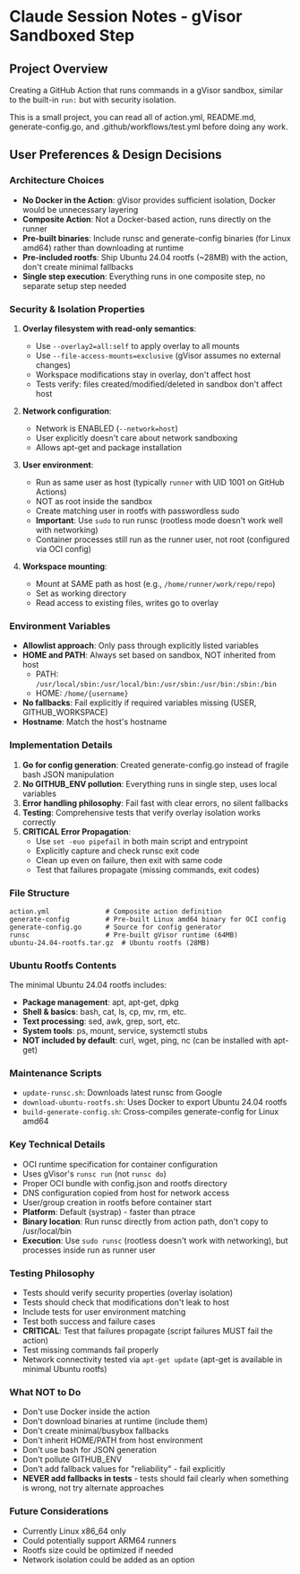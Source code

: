 # Claude Session Notes - gVisor Sandboxed Step

## Project Overview
Creating a GitHub Action that runs commands in a gVisor sandbox, similar to the built-in `run:` but with security isolation.

This is a small project, you can read all of action.yml, README.md, generate-config.go, and .github/workflows/test.yml before doing any work.

## User Preferences & Design Decisions

### Architecture Choices
- **No Docker in the Action**: gVisor provides sufficient isolation, Docker would be unnecessary layering
- **Composite Action**: Not a Docker-based action, runs directly on the runner
- **Pre-built binaries**: Include runsc and generate-config binaries (for Linux amd64) rather than downloading at runtime
- **Pre-included rootfs**: Ship Ubuntu 24.04 rootfs (~28MB) with the action, don't create minimal fallbacks
- **Single step execution**: Everything runs in one composite step, no separate setup step needed

### Security & Isolation Properties
1. **Overlay filesystem with read-only semantics**:
   - Use `--overlay2=all:self` to apply overlay to all mounts
   - Use `--file-access-mounts=exclusive` (gVisor assumes no external changes)
   - Workspace modifications stay in overlay, don't affect host
   - Tests verify: files created/modified/deleted in sandbox don't affect host

2. **Network configuration**:
   - Network is ENABLED (`--network=host`)
   - User explicitly doesn't care about network sandboxing
   - Allows apt-get and package installation

3. **User environment**:
   - Run as same user as host (typically `runner` with UID 1001 on GitHub Actions)
   - NOT as root inside the sandbox
   - Create matching user in rootfs with passwordless sudo
   - **Important**: Use `sudo` to run runsc (rootless mode doesn't work well with networking)
   - Container processes still run as the runner user, not root (configured via OCI config)

4. **Workspace mounting**:
   - Mount at SAME path as host (e.g., `/home/runner/work/repo/repo`)
   - Set as working directory
   - Read access to existing files, writes go to overlay

### Environment Variables
- **Allowlist approach**: Only pass through explicitly listed variables
- **HOME and PATH**: Always set based on sandbox, NOT inherited from host
  - PATH: `/usr/local/sbin:/usr/local/bin:/usr/sbin:/usr/bin:/sbin:/bin`
  - HOME: `/home/{username}`
- **No fallbacks**: Fail explicitly if required variables missing (USER, GITHUB_WORKSPACE)
- **Hostname**: Match the host's hostname

### Implementation Details
1. **Go for config generation**: Created generate-config.go instead of fragile bash JSON manipulation
2. **No GITHUB_ENV pollution**: Everything runs in single step, uses local variables
3. **Error handling philosophy**: Fail fast with clear errors, no silent fallbacks
4. **Testing**: Comprehensive tests that verify overlay isolation works correctly
5. **CRITICAL Error Propagation**:
   - Use `set -euo pipefail` in both main script and entrypoint
   - Explicitly capture and check runsc exit code
   - Clean up even on failure, then exit with same code
   - Test that failures propagate (missing commands, exit codes)

### File Structure
```
action.yml              # Composite action definition
generate-config         # Pre-built Linux amd64 binary for OCI config
generate-config.go      # Source for config generator
runsc                   # Pre-built gVisor runtime (64MB)
ubuntu-24.04-rootfs.tar.gz  # Ubuntu rootfs (28MB)
```

### Ubuntu Rootfs Contents
The minimal Ubuntu 24.04 rootfs includes:
- **Package management**: apt, apt-get, dpkg
- **Shell & basics**: bash, cat, ls, cp, mv, rm, etc.
- **Text processing**: sed, awk, grep, sort, etc.
- **System tools**: ps, mount, service, systemctl stubs
- **NOT included by default**: curl, wget, ping, nc (can be installed with apt-get)

### Maintenance Scripts
- `update-runsc.sh`: Downloads latest runsc from Google
- `download-ubuntu-rootfs.sh`: Uses Docker to export Ubuntu 24.04 rootfs
- `build-generate-config.sh`: Cross-compiles generate-config for Linux amd64

### Key Technical Details
- OCI runtime specification for container configuration
- Uses gVisor's `runsc run` (not `runsc do`)
- Proper OCI bundle with config.json and rootfs directory
- DNS configuration copied from host for network access
- User/group creation in rootfs before container start
- **Platform**: Default (systrap) - faster than ptrace
- **Binary location**: Run runsc directly from action path, don't copy to /usr/local/bin
- **Execution**: Use `sudo runsc` (rootless doesn't work with networking), but processes inside run as runner user

### Testing Philosophy
- Tests should verify security properties (overlay isolation)
- Tests should check that modifications don't leak to host
- Include tests for user environment matching
- Test both success and failure cases
- **CRITICAL**: Test that failures propagate (script failures MUST fail the action)
- Test missing commands fail properly
- Network connectivity tested via `apt-get update` (apt-get is available in minimal Ubuntu rootfs)

### What NOT to Do
- Don't use Docker inside the action
- Don't download binaries at runtime (include them)
- Don't create minimal/busybox fallbacks
- Don't inherit HOME/PATH from host environment
- Don't use bash for JSON generation
- Don't pollute GITHUB_ENV
- Don't add fallback values for "reliability" - fail explicitly
- **NEVER add fallbacks in tests** - tests should fail clearly when something is wrong, not try alternate approaches

### Future Considerations
- Currently Linux x86_64 only
- Could potentially support ARM64 runners
- Rootfs size could be optimized if needed
- Network isolation could be added as an option

